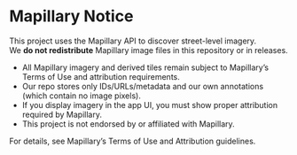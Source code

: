 # Mapillary Notice

This project uses the Mapillary API to discover street-level imagery.  
We **do not redistribute** Mapillary image files in this repository or in releases.

- All Mapillary imagery and derived tiles remain subject to Mapillary’s Terms of Use and attribution requirements.
- Our repo stores only IDs/URLs/metadata and our own annotations (which contain no image pixels).
- If you display imagery in the app UI, you must show proper attribution required by Mapillary.
- This project is not endorsed by or affiliated with Mapillary.

For details, see Mapillary’s Terms of Use and Attribution guidelines.